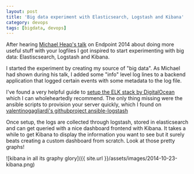 ```yaml
---
layout: post
title: 'Big data experiment with Elasticsearch, Logstash and Kibana'
category: devops
tags: [bigdata, devops]
---
```


After hearing [Michael Heap's talk](http://endpointcon.com/posts/2014/07/01/michael-heap/) on Endpoint 2014 about doing more useful stuff with your logfiles I got inspired to start experimenting with big data: Elastiscsearch, Logstash and Kibana.

I started the experiment by creating my source of "big data". As Michael had shown during his talk, I added some "info" level log lines to a backend application that logged certain events with some metadata to the log file.

I've found a very helpful guide to [setup the ELK stack by DigitalOcean](https://www.digitalocean.com/community/tutorials/how-to-use-logstash-and-kibana-to-centralize-and-visualize-logs-on-ubuntu-14-04) which I can wholeheartedly recommend. The only thing missing were the ansible scripts to provision your server quickly, which I found on [valentinogagliardi's githubproject ansible-logstash](https://github.com/valentinogagliardi/ansible-logstash)

Once setup, the logs are collected through logstash, stored in elasticsearch and can get queried with a nice dashboard frontend with Kibana. It takes a while to get Kibana to display the information you want to see but it surely beats creating a custom dashboard from scratch. Look at those pretty graphs!

![kibana in all its graphy glory]({{ site.url }}/assets/images/2014-10-23-kibana.png)
